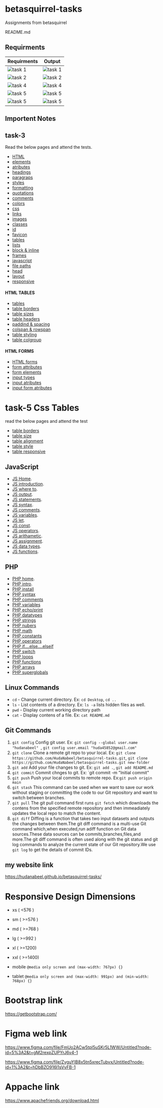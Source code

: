 # betasquirrel-tasks

Assignments from betasquirrel

README.md

## Requirments

| Requirments                                      | Output                                         |
| ------------------------------------------------ | ---------------------------------------------- |
| ![task 1](images/requirments/task-1.png)         | ![task 1](images/output/task-1-requirment.png) |
| ![task 2](images/requirments/task-2.png)         | ![task 2](images/output/task-2-requirment.png) |
| ![task 4](images/requirments/task-4.jpg)         | ![task 4](images/output/task-4-requirment.jpg) |
| ![task 5](images/requirments/task-5%20form.jpg)  | ![task 5](images/output/task-5%20form.png)     |
| ![task 5](images/requirments/task-5%20table.jpg) | ![task 5](images/output/task-5%20table.png)    |

## Importent Notes

## task-3

Read the below pages and attend the tests.

- [HTML](https://www.w3schools.com/html/html_intro.asp)
- [elements](https://www.w3schools.com/html/html_elements.asp)
- [atributes](https://www.w3schools.com/html/html_attributes.asp)
- [headings](https://www.w3schools.com/html/html_headings.asp)
- [paragraps](https://www.w3schools.com/html/html_paragraphs.asp)
- [styles](https://www.w3schools.com/html/html_styles.asp)
- [formatting](https://www.w3schools.com/html/html_formatting.asp)
- [quotations](https://www.w3schools.com/html/html_quotation_elements.asp)
- [comments](https://www.w3schools.com/html/html_comments.asp)
- [colors](https://www.w3schools.com/html/html_colors.asp)
- [css](https://www.w3schools.com/html/html_css.asp)
- [links](https://www.w3schools.com/html/html_links.asp)
- [images](https://www.w3schools.com/html/html_images.asp)
- [classes](https://www.w3schools.com/html/html_classes.asp)
- [id](https://www.w3schools.com/html/html_id.asp)
- [favicon](https://www.w3schools.com/html/html_favicon.asp)
- [tables](https://www.w3schools.com/html/html_tables.asp)
- [lists](https://www.w3schools.com/html/html_lists.asp)
- [block & inline](https://www.w3schools.com/html/html_blocks.asp)
- [frames](https://www.w3schools.com/html/html_iframe.asp)
- [javascript](https://www.w3schools.com/html/html_scripts.asp)
- [file paths](https://www.w3schools.com/html/html_filepaths.asp)
- [head](https://www.w3schools.com/html/html_head.asp)
- [layout](https://www.w3schools.com/html/html_layout.asp)
- [responsive](https://www.w3schools.com/html/html_responsive.asp)

#### HTML TABLES

- [tables](https://www.w3schools.com/html/html_tables.asp)
- [table borders](https://www.w3schools.com/html/html_table_borders.asp)
- [table sizes](https://www.w3schools.com/html/html_table_sizes.asp)
- [table headers](https://www.w3schools.com/html/html_table_headers.asp)
- [paddind & spacing](https://www.w3schools.com/html/html_table_padding_spacing.asp)
- [colspan & rowspan](https://www.w3schools.com/html/html_table_colspan_rowspan.asp)
- [table styling](https://www.w3schools.com/html/html_table_styling.asp)
- [table colgroup](https://www.w3schools.com/html/html_table_colgroup.asp)

#### HTML FORMS

- [HTML forms](https://www.w3schools.com/html/html_forms.asp)
- [form attributes](https://www.w3schools.com/html/html_forms_attributes.asp)
- [form elements](https://www.w3schools.com/html/html_form_elements.asp)
- [input types](https://www.w3schools.com/html/html_form_input_types.asp)
- [input atributes](https://www.w3schools.com/html/html_form_attributes.asp)
- [input form atributes](https://www.w3schools.com/html/html_form_attributes_form.asp)

# task-5 Css Tables

read the below pages and attend the test

- [table borders](https://www.w3schools.com/css/css_table.asp)
- [table size](https://www.w3schools.com/css/css_table_size.asp)
- [table alignment](https://www.w3schools.com/css/css_table_align.asp)
- [table style](https://www.w3schools.com/css/css_table_style.asp)
- [table responsive](https://www.w3schools.com/css/css_table_responsive.asp)

## JavaScript

- [JS Home](https://www.w3schools.com/js/default.asp).
- [JS introduction](https://www.w3schools.com/js/js_intro.asp).
- [JS where to](https://www.w3schools.com/js/js_whereto.asp).
- [JS output](https://www.w3schools.com/js/js_output.asp).
- [JS statements](https://www.w3schools.com/js/js_statements.asp).
- [JS syntax](https://www.w3schools.com/js/js_syntax.asp).
- [JS comments](https://www.w3schools.com/js/js_comments.asp).
- [JS variables](https://www.w3schools.com/js/js_variables.asp).
- [JS let](https://www.w3schools.com/js/js_let.asp).
- [JS const](https://www.w3schools.com/js/js_const.asp).
- [JS operators](https://www.w3schools.com/js/js_operators.asp).
- [JS arithametic](https://www.w3schools.com/js/js_arithmetic.asp).
- [JS assignment](https://www.w3schools.com/js/js_assignment.asp).
- [JS data types](https://www.w3schools.com/js/js_datatypes.asp).
- [JS functions](https://www.w3schools.com/js/js_functions.asp).

## PHP

- [PHP home](https://www.w3schools.com/php/default.asp).
- [PHP intro](https://www.w3schools.com/php/php_intro.asp).
- [PHP install](https://www.w3schools.com/php/php_install.asp)
- [PHP syntax](https://www.w3schools.com/php/php_syntax.asp)
- [PHP comments](https://www.w3schools.com/php/php_comments.asp)
- [PHP variables](https://www.w3schools.com/php/php_variables.asp)
- [PHP echo/print](https://www.w3schools.com/php/php_echo_print.asp)
- [PHP datatypes](https://www.w3schools.com/php/php_datatypes.asp)
- [PHP strings](https://www.w3schools.com/php/php_string.asp)
- [PHP nubers](https://www.w3schools.com/php/php_numbers.asp)
- [PHP math](https://www.w3schools.com/php/php_math.asp)
- [PHP constants](https://www.w3schools.com/php/php_constants.asp)
- [PHP operators](https://www.w3schools.com/php/php_operators.asp)
- [PHP if....else....elseif](https://www.w3schools.com/php/php_if_else.asp)
- [PHP switch](https://www.w3schools.com/php/php_switch.asp)
- [PHP loops](https://www.w3schools.com/php/php_looping.asp)
- [PHP functions](https://www.w3schools.com/php/php_functions.asp)
- [PHP arrays](https://www.w3schools.com/php/php_arrays.asp)
- [PHP superglobals](https://www.w3schools.com/php/php_superglobals.asp)

## Linux Commands

- `cd` - Change current directory. Ex: `cd Desktop`, `cd ..`
- `ls` - List contents of a directory. Ex: `ls -a` lists hidden files as well.
- `pwd` - Display current working directory path
- `cat` - Display contens of a file. Ex: `cat README.md`

## Git Commands

1. `git config` Config git user. Ex: `git config --global user.name "hudanabeel" `, `git config user.email "huda45852@gmail.com"`
2. `git clone` Clone a remote git repo to your local. Ex: `git clone https://github.com/HudaNabeel/betasquirrel-tasks.git`, `git clone https://github.com/HudaNabeel/betasquirrel-tasks.git new-folder`
3. `git add` Add your file changes to git. Ex: `git add .`, `git add README.md`
4. `git commit` Commit chnges to git. Ex: `git commit -m "Initial commit"
5. `git push` Push your local commits to remote repo. Ex:`git push origin main`
6. `git stash` This command can be used when we want to save our work without staging or committing the code to our Git repository and want to switch between branches.
7. `git pull` The git pull command first runs `git fetch` which downloads the contens from the specified remote repository and then immeadiately updates the local repo to match the content.
8. `git diff` Diffing is a function that takes two input datasets and outputs the changes between them.The git diff command is a multi-use Git command which,when executed,run adiff function on Git data sources.These data sources can be commits,branches,files,and more.The git diff command is often used along with the git status and git log commands to analyze the current state of our Git repository.We use `git log` to get the details of commit IDs.

## my website link

https://hudanabeel.github.io/betasquirrel-tasks/

# Responsive Design Dimensions

- xs ( <576 )
- sm ( >=576 )
- md ( >=768 )
- lg ( >=992 )
- xl ( >=1200)
- xxl ( >=1400)

- mobile `@media only screen and (max-width: 767px) {}`
- tablet `@media only screen and (max-width: 991px) and (min-width: 768px) {}`

# Bootstrap link

https://getbootstrap.com/

# Figma web link

https://www.figma.com/file/FmUo2ACw5tpl5uSKr5L1WW/Untitled?node-id=5%3A2&t=gM2rexpZUPYrJ6v4-1

https://www.figma.com/file/ZvguYIB8x5tn5xrecTubvx/Untitled?node-id=1%3A2&t=hDbBZO916l1sVvFB-1

# Appache link

https://www.apachefriends.org/download.html
